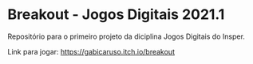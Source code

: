# Breakout - Jogos Digitais 2021.1

Repositório para o primeiro projeto da diciplina Jogos Digitais do Insper.

Link para jogar: https://gabicaruso.itch.io/breakout
